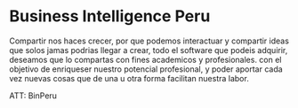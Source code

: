 Business Intelligence Peru
================================================


Compartir nos haces crecer, por que podemos interactuar y compartir ideas que solos jamas podrias llegar a crear,
todo el software que podeis adquirir, deseamos que lo compartas con fines academicos y profesionales. con el objetivo
de enriqueser nuestro potencial profesional, y poder aportar cada vez nuevas cosas que de una u otra forma facilitan
nuestra labor.

ATT: BinPeru
